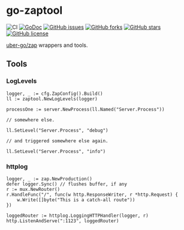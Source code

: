 # go-zaptool

![CI](https://github.com/na4ma4/go-zaptool/workflows/CI/badge.svg)
[![GoDoc](https://godoc.org/github.com/na4ma4/go-zaptool/?status.svg)](https://godoc.org/github.com/na4ma4/go-zaptool)
[![GitHub issues](https://img.shields.io/github/issues/na4ma4/go-zaptool)](https://github.com/na4ma4/go-zaptool/issues)
[![GitHub forks](https://img.shields.io/github/forks/na4ma4/go-zaptool)](https://github.com/na4ma4/go-zaptool/network)
[![GitHub stars](https://img.shields.io/github/stars/na4ma4/go-zaptool)](https://github.com/na4ma4/go-zaptool/stargazers)
[![GitHub license](https://img.shields.io/github/license/na4ma4/go-zaptool)](https://github.com/na4ma4/go-zaptool/blob/main/LICENSE)

[uber-go/zap](https://github.com/uber-go/zap) wrappers and tools.

## Tools

### LogLevels

```golang
logger, _ := cfg.ZapConfig().Build()
ll := zaptool.NewLogLevels(logger)

processOne := server.NewProcess(ll.Named("Server.Process"))

// somewhere else.

ll.SetLevel("Server.Process", "debug")

// and triggered somewhere else again.

ll.SetLevel("Server.Process", "info")
```

### httplog

```golang
logger, _ := zap.NewProduction()
defer logger.Sync() // flushes buffer, if any
r := mux.NewRouter()
r.HandleFunc("/", func(w http.ResponseWriter, r *http.Request) {
    w.Write([]byte("This is a catch-all route"))
})

loggedRouter := httplog.LoggingHTTPHandler(logger, r)
http.ListenAndServe(":1123", loggedRouter)
```

